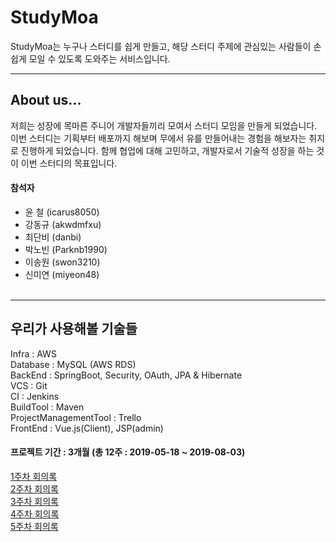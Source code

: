 StudyMoa
==========
StudyMoa는 누구나 스터디를 쉽게 만들고, 해당 스터디 주제에 관심있는 사람들이 손쉽게 모일 수 있도록 도와주는 서비스입니다.
- - -
## About us...
 저희는 성장에 목마른 주니어 개발자들끼리 모여서 스터디 모임을 만들게 되었습니다.  이번 스터디는 기획부터 배포까지 해보며 무에서 유를 만들어내는 경험을 해보자는 취지로 진행하게 되었습니다. 함께 협업에 대해 고민하고, 개발자로서 기술적 성장을 하는 것이 이번 스터디의 목표입니다.

#### 참석자
* 윤 철 (icarus8050)
* 강동규 (akwdmfxu)
* 최단비 (danbi)
* 박노빈 (Parknb1990)
* 이송원 (swon3210)
* 신미연 (miyeon48)
<br><br>

- - -
## 우리가 사용해볼 기술들
Infra : AWS<br>
Database : MySQL (AWS RDS)<br>
BackEnd : SpringBoot, Security, OAuth, JPA & Hibernate<br>
VCS : Git<br>
CI : Jenkins<br>
BuildTool : Maven<br>
ProjectManagementTool : Trello<br>
FrontEnd : Vue.js(Client), JSP(admin)

#### 프로젝트 기간 : 3개월 (총 12주 : 2019-05-18 ~ 2019-08-03)
[1주차 회의록](/Minutes/week_1.md)<br>
[2주차 회의록](/Minutes/week_2.md)<br>
[3주차 회의록](/Minutes/week_3.md)<br>
[4주차 회의록](/Minutes/week_4.md)<br>
[5주차 회의록](/Minutes/week_5.md)<br>